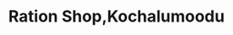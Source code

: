 ---
title: "Ration Shop,Kochalumoodu"
url: /vilangara/ration-shop-kochalumoodu/
shop: Lebensmittel
---